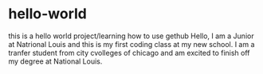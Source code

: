 # hello-world
this is a hello world project/learning how to use gethub
Hello, I am a Junior at Natrional Louis and this is my first coding class at my new school. I am a tranfer student from city cvolleges of chicago and am excited to finish off my degree at National Louis.
